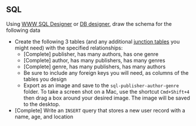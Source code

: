 ## SQL
Using [WWW SQL Designer](http://ondras.zarovi.cz/sql/demo/) or [DB designer](http://dbdsgnr.appspot.com/), draw the schema for the following data
* Create the following 3 tables (and any additional [junction tables](https://en.wikipedia.org/wiki/Junction_table) you might need) with the specified relationships:
  * [Complete] publisher, has many authors, has one genre
  * [Complete] author, has many publishers, has many genres
  * [Complete] genre, has many publishers, has many authors
  * Be sure to include any foreign keys you will need, as columns of the tables you design
  * Export as an image and save to the `sql-publisher-author-genre` folder. To take a screen shot on a Mac, use the shortcut `Cmd+Shift+4` then drag a box around your desired image. The image will be saved to the desktop.
* [Complete] Write an `INSERT` query that stores a new user record with a name, age, and location
